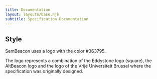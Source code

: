 ```yaml
---
title: Documentation
layout: layouts/base.njk
subtitle: Specification Documentation
---
```


## Style

SemBeacon uses a logo with the color #363795.

The logo represents a combination of the Eddystone logo (square), the AltBeacon logo and the logo of the Vrije Universiteit Brussel
where the specification was originally designed.